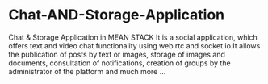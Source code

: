 # Chat-AND-Storage-Application
Chat &amp; Storage Application in MEAN STACK 
It is a social application, which offers text and video chat functionality using web rtc and socket.io.It allows the publication of posts by text or images, 
storage of images and documents, consultation of notifications, creation of groups by the administrator of the platform and much more ...
